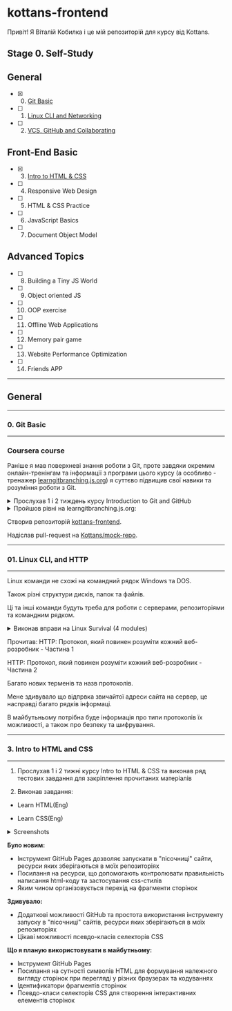 # kottans-frontend

Привіт! Я Віталій Кобилка і це мій репозиторій для курсу від Kottans.

## Stage 0. Self-Study

## General

- [X] 0. [Git Basic](#0-git-basic)
- [ ] 1. [Linux CLI and Networking](#1-linux-cli-and-networking)
- [ ] 2. [VCS, GitHub and Collaborating](#2-git-collaboration)

## Front-End Basic

- [X] 3. [Intro to HTML & CSS](#3-intro-to-html-and-css)
- [ ] 4. Responsive Web Design
- [ ] 5. HTML & CSS Practice
- [ ] 6. JavaScript Basics
- [ ] 7. Document Object Model

## Advanced Topics

- [ ] 8. Building a Tiny JS World
- [ ] 9. Object oriented JS
- [ ] 10. OOP exercise
- [ ] 11. Offline Web Applications
- [ ] 12. Memory pair game
- [ ] 13. Website Performance Optimization
- [ ] 14. Friends APP

---

## **General**

---

### **0. Git Basic**

---

### Coursera course

Раніше я мав поверхневі знання роботи з Git, проте завдяки окремим онлайн-тренінгам та інформації з програми цього курсу (а особливо - тренажер [learngitbranching.js.org](https://learngitbranching.js.org/)) я суттєво підвищив свої навики та розуміння роботи з Git.



<details>
  <summary>
  Прослухав 1 і 2 тиждень курсу Introduction to Git and GitHub
  </summary>
 
![Quiz](https://github.com/wwwowka/kottans-frontend/blob/main/git_basics/git-final.jpg)  
 
</details> 
<details>
  <summary>
Пройшов рівні на learngitbranching.js.org:
</summary>
 
![Quiz](https://github.com/wwwowka/kottans-frontend/blob/main/git_basics/git-learngitbranching-0.jpg)  
![Quiz](https://github.com/wwwowka/kottans-frontend/blob/main/git_basics/git-learngitbranching-1.jpg) 
 
</details>

Створив репозиторій [kottans-frontend](https://github.com/wwwowka/kottans-frontend).

Надіслав pull-request на [Kottans/mock-repo](https://github.com/kottans/mock-repo/pull/943).

---

### 01. Linux CLI, and HTTP

---

Linux команди не схожі на командний рядок Windows та DOS.

Також різні структури дисків, папок та файлів.

Ці та інші команди будуть треба для роботи с серверами, репозиторіями та командним рядком.

<details>
  <summary>
  Виконав вправи на Linux Survival (4 modules)
  </summary>
 
![Quiz](https://github.com/wwwowka/kottans-frontend/blob/main/task_linux_cli/Quiz1.jpg)  
![Quiz](https://github.com/wwwowka/kottans-frontend/blob/main/task_linux_cli/Quiz2.jpg)  
![Quiz](https://github.com/wwwowka/kottans-frontend/blob/main/task_linux_cli/Quiz3.jpg)  
![Quiz](https://github.com/wwwowka/kottans-frontend/blob/main/task_linux_cli/Quiz4.jpg)  
  
</details> 

Прочитав:
HTTP: Протокол, який повинен розуміти кожний веб-розробник - Частина 1

HTTP: Протокол, який повинен розуміти кожний веб-розробник - Частина 2

Багато нових терменів та назв протоколів.

Мене здивувало що відпрвка звичайтої адреси сайта на сервер, це насправді багато рядків інформаці.

В майбутьньому потрібна буде інформація про типи протоколів їх можливості, а також про безпеку та шифрування.

---

### **3. Intro to HTML and CSS**

---

1. Прослухав 1 і 2 тижні курсу Intro to HTML & CSS та виконав ряд тестових завдання для закріплення прочитаних матеріалів

2. Виконав завдання:

- Learn HTML(Eng)

- Learn CSS(Eng)

<details>
  <summary>
  Screenshots
  </summary>
 
![coursera - css](https://github.com/kvnvit/kottans-frontend/blob/main/task_html_css_intro/01_coursera_css.png)  
![coursera - html](https://github.com/kvnvit/kottans-frontend/blob/main/task_html_css_intro/02_coursera_html.png)  
![codecademy - html & css](https://github.com/kvnvit/kottans-frontend/blob/main/task_html_css_intro/03_codecademy.png)  
  
</details>

**Було новим:**

- Інструмент GitHub Pages дозволяє запускати в "пісочниці" сайти, ресурси яких зберігаються в моїх репозиторіях
- Посилання на ресурси, що допомогають контролювати правильність написання html-коду та застосування css-стилів
- Яким чином організовується перехід на фрагменти сторінок
<!-- - вразило те, що заголовки різного рівня хоча і рендеряться по-різному але це не для того, щоб використовувати у стилізації елементів, а для того, щоб дотримуватись семантичного контексту;
- цікаво було дізнатись про нерозривні пробіли `&nbsp` та специфіку їх використання;
- сподобалась фіча з використанням атрибуту `target="_blank"`, що здійснює перехід за посиланням в окремій вкладці, а не у тому самому вікні;
- цікаве перевизначення стилю за допомогою властивості `!important`, який стає головним для певного елементу, якщо присутній конфлікт стилей;
- цікаво було дізнатись з чого складається та яким чином вираховується `border-box`, а також CSS селектор `*`;
- здивувало вирішення проблеми адаптивного дизайну на мобільних пристроях за допомогою метатегу `viewport`;
- дуже прикольний та гарно структурований інтерактивний курс по HTML та CSS на [CodeCademy](https://www.codecademy.com)  -->

**Здивувало:**

- Додаткові можливості GitHub та простота використання інструменту запуску в "пісочниці" сайтів, ресурси яких зберігаються в моїх репозиторіях
- Цікаві можливості псевдо-класів селекторів CSS

**Що я планую використовувати в майбутньому:**

- Інструмент GitHub Pages
- Посилання на сутності символів HTML для формування належного вигляду сторінок при перегляді у різних браузерах та кодуваннях
- Ідентификатори фрагментів сторінок
- Псевдо-класи селекторів CSS для створення інтерактивних елементів сторінок
